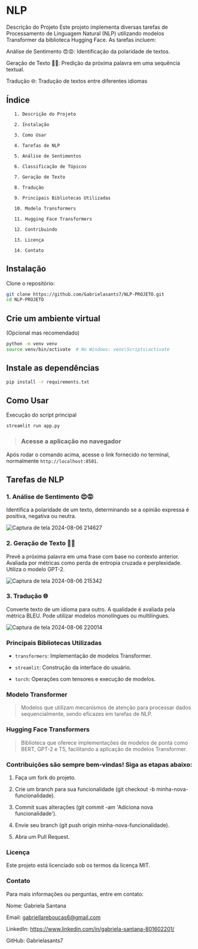 # NLP

Descrição do Projeto
Este projeto implementa diversas tarefas de Processamento de Linguagem Natural (NLP) utilizando modelos Transformer da biblioteca Hugging Face. As tarefas incluem:

Análise de Sentimento 😍😡: Identificação da polaridade de textos.


Geração de Texto ✍🏽: Predição da próxima palavra em uma sequência textual.

Tradução 🌐: Tradução de textos entre diferentes idiomas


## Índice
       1. Descrição do Projeto
      
       2. Instalação
       
       3. Como Usar

       4. Tarefas de NLP
       
       5. Análise de Sentimentos
       
       6. Classificação de Tópicos
       
       7. Geração de Texto

       8. Tradução

       9. Principais Bibliotecas Utilizadas
       
       10. Modelo Transformers
       
       11. Hugging Face Transformers

       12. Contribuindo
       
       13. Licença
       
       14. Contato


   
## Instalação

Clone o repositório:



```bash
git clone https://github.com/Gabrielasants7/NLP-PROJETO.git
cd NLP-PROJETO

```


## Crie um ambiente virtual 

(Opcional mas recomendado)



```bash
python -m venv venv
source venv/bin/activate  # No Windows: venv\Scripts\activate

```
    
## Instale as dependências




```bash
pip install -r requirements.txt
```


   

## Como Usar

Execução do script principal





```bash
streamlit run app.py
```
    

   > ### Acesse a aplicação no navegador

Após rodar o comando acima, acesse o link fornecido no terminal, normalmente `http://localhost:8501`.  

## Tarefas de NLP

 ### 1. Análise de Sentimento 😍😡

Identifica a polaridade de um texto, determinando se a opinião expressa é positiva, negativa ou neutra.

![Captura de tela 2024-08-06 214627](https://github.com/user-attachments/assets/99e3f0b8-54c4-4bf3-8aa7-0e7f4a08b746)





### 2. Geração de Texto ✍🏽

Prevê a próxima palavra em uma frase com base no contexto anterior. Avaliada por métricas como perda de entropia cruzada e perplexidade. Utiliza o modelo GPT-2.


![Captura de tela 2024-08-06 215342](https://github.com/user-attachments/assets/4272f35d-7e0e-4df7-aa32-7f43123ee6ab)



### 3. Tradução 🌐

Converte texto de um idioma para outro. A qualidade é avaliada pela métrica BLEU. Pode utilizar modelos monolíngues ou multilíngues.


![Captura de tela 2024-08-06 220014](https://github.com/user-attachments/assets/7380b2f1-3f3b-47a6-9836-dbb3b6141918)



### Principais Bibliotecas Utilizadas


-   `transformers`: Implementação de modelos Transformer.
  
-   `streamlit`: Construção da interface do usuário.

-   `torch`: Operações com tensores e execução de modelos.


###  Modelo Transformer 

 > Modelos que utilizam mecanismos de atenção para processar dados sequencialmente, sendo eficazes em tarefas de NLP.

### Hugging Face Transformers 

> Biblioteca que oferece implementações de modelos de ponta como BERT, GPT-2 e T5, facilitando a aplicação de modelos Transformer.




### Contribuições são sempre bem-vindas! Siga as etapas abaixo:

  

 1. Faça um fork do projeto.
    
 2.  Crie um branch para sua funcionalidade (git checkout -b
    minha-nova-funcionalidade).
    
 3.   Commit suas alterações (git commit -am 'Adiciona nova
    funcionalidade').
    
 4.   Envie seu branch (git push origin minha-nova-funcionalidade).
    
  5.  Abra um Pull Request.


### Licença
Este projeto está licenciado sob os termos da licença MIT. 


### Contato
Para mais informações ou perguntas, entre em contato:

Nome: Gabriela Santana 

Email: gabriellareboucas6@gmail.com 

LinkedIn: https://www.linkedin.com/in/gabriela-santana-801602201/


GitHub: Gabrielasants7

